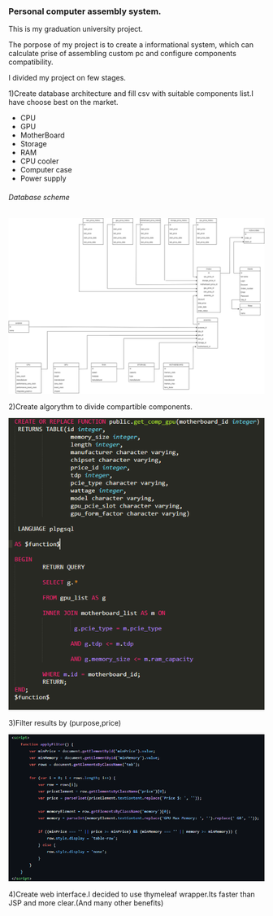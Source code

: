 ### Personal computer assembly system.
This is my graduation university project.<br>

The porpose of my project is to create a informational system, which can calculate prise of assembling custom pc and configure components compatibility.<br>

I divided my project on few stages.<br>

1)Create database architecture and fill csv with suitable components list.I have choose best on the market.
 - CPU
 - GPU
 - MotherBoard
 - Storage
 - RAM
 - CPU cooler
 - Computer case
 - Power supply

###### Database scheme 
<img src="https://github.com/Javac-g/Computer_Build_System/blob/master/pc_system_diagramm.png">
<br>

2)Create algorythm to divide compartible components.<br>

<img src = "gpu.png"></img>

3)Filter results by (purpose,price)<br>

<img src = "filter.png"></img>

4)Create web interface.I decided to use thymeleaf wrapper.Its faster than JSP and more clear.(And many other benefits)<br>



